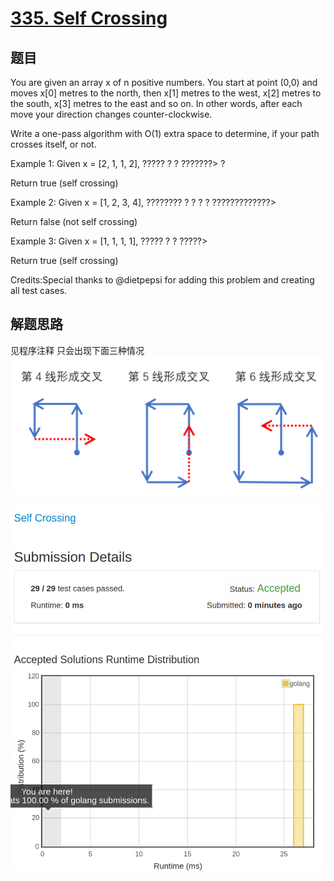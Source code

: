 # [335. Self Crossing](https://leetcode.com/problems/self-crossing/)

## 题目

You are given an array x of n positive numbers. You start at point (0,0) and moves x[0] metres to the north, then x[1] metres to the west, x[2] metres to the south, x[3] metres to the east and so on. In other words, after each move your direction changes counter-clockwise.

Write a one-pass algorithm with O(1) extra space to determine, if your path crosses itself, or not.

Example 1:
Given x = [2, 1, 1, 2],
?????
?   ?
???????>
    ?

Return true (self crossing)

Example 2:
Given x = [1, 2, 3, 4],
????????
?      ?
?
?
?????????????>

Return false (not self crossing)

Example 3:
Given x = [1, 1, 1, 1],
?????
?   ?
?????>

Return true (self crossing)

Credits:Special thanks to @dietpepsi for adding this problem and creating all test cases.

## 解题思路

见程序注释
只会出现下面三种情况
![335](335.png)

![100](335.100.png)